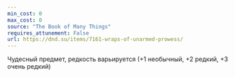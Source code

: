 ```yaml
---
min_cost: 0
max_cost: 0
source: "The Book of Many Things"
requires_attunement: False
url: https://dnd.su/items/7161-wraps-of-unarmed-prowess/
---
```


Чудесный предмет, редкость варьируется (+1 необычный, +2 редкий, +3 очень редкий)